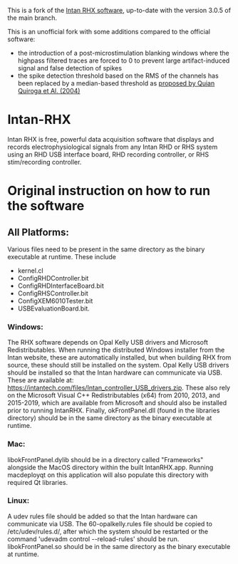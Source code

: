 This is a fork of the [Intan RHX software](https://github.com/Intan-Technologies/Intan-RHX), up-to-date with the version 3.0.5 of the main branch.

This is an unofficial fork with some additions compared to the official software:
- the introduction of a post-microstimulation blanking windows where the highpass filtered traces are forced to 0 to prevent large artifact-induced signal and false detection of spikes
- the spike detection threshold based on the RMS of the channels has been replaced by a median-based threshold as [proposed by Quian Quiroga et Al. (2004)](http://www.scholarpedia.org/article/Spike_sorting#Step_ii.29_Spike_Detection)

# Intan-RHX

Intan RHX is free, powerful data acquisition software that displays and records electrophysiological signals from any Intan RHD or RHS system using an RHD USB interface board, RHD recording controller, or RHS stim/recording controller.

# Original instruction on how to run the software

## All Platforms:

Various files need to be present in the same directory as the binary executable at runtime. These include
* kernel.cl
* ConfigRHDController.bit
* ConfigRHDInterfaceBoard.bit
* ConfigRHSController.bit
* ConfigXEM6010Tester.bit
* USBEvaluationBoard.bit.

### Windows:

The RHX software depends on Opal Kelly USB drivers and Microsoft Redistributables. When running the distributed Windows installer from the Intan website, these are automatically installed, but when building RHX from source, these should still be installed on the system. Opal Kelly USB drivers should be installed so that the Intan hardware can communicate via USB. These are available at: https://intantech.com/files/Intan_controller_USB_drivers.zip. These also rely on the Microsoft Visual C++ Redistributables (x64) from 2010, 2013, and 2015-2019, which are available from Microsoft and should also be installed prior to running IntanRHX. Finally, okFrontPanel.dll (found in the libraries directory) should be in the same directory as the binary executable at runtime.

### Mac:

libokFrontPanel.dylib should be in a directory called "Frameworks" alongside the MacOS directory within the built IntanRHX.app. Running macdeployqt on this application will also populate this directory with required Qt libraries.

### Linux:

A udev rules file should be added so that the Intan hardware can communicate via USB. The 60-opalkelly.rules file should be copied to /etc/udev/rules.d/, after which the system should be restarted or the command 'udevadm control --reload-rules' should be run. libokFrontPanel.so should be in the same directory as the binary executable at runtime. 

